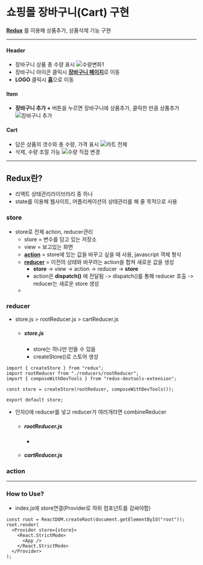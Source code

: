 # 쇼핑몰 장바구니(Cart) 구현

[**Redux**](#redux란) 를 이용해 상품추가, 상품삭제 기능 구현

---

#### Header

- 장바구니 상품 총 수량 표시
  ![수량변화1](https://user-images.githubusercontent.com/106130501/206202830-e445a269-342c-4ff0-a40b-8fc952190d0b.PNG)
- 장바구니 아이콘 클릭시 [**장바구니 페이지**](#cart)로 이동
- **LOGO** 클릭시 [**홈**](#item)으로 이동

#### Item

- **장바구니 추가 +** 버튼을 누르면 장바구니에 상품추가, 클릭한 만큼 상품추가
  ![장바구니 추가](https://user-images.githubusercontent.com/106130501/206201705-0d727999-d844-448c-9209-c15b691e2996.PNG)

#### Cart

- 담은 상품의 갯수와 총 수량, 가격 표시
  ![카트 전체](https://user-images.githubusercontent.com/106130501/206203710-c3abdab4-1a4b-4230-ba17-7ae208dff77c.PNG)
- 삭제, 수량 조절 가능
  ![수량 직접 변경](https://user-images.githubusercontent.com/106130501/206203806-1e499642-f18c-4e4d-8800-3625bc946d69.PNG)

---

## Redux란?

- 리액트 상태관리라이브러리 중 하나
- state를 이용해 웹사이트, 어플리케이션의 상태관리를 해 줄 목적으로 사용

### store

- store로 전체 action, reducer관리
  - store = 변수를 담고 있는 저장소
  - view = 보고있는 화면
  - [**action**](#action) = store에 있는 값을 바꾸고 싶을 때 사용, javascript 객체 형식
  - [**reducer**](#reducer) = 이전의 상태와 바꾸려는 action을 합쳐 새로운 값을 생성
    - **store** -> view -> action -> reducer -> **store**
    - action은 **dispatch()** 에 전달됨 -> dispatch()를 통해 reducer 호출 -> reducer는 새로운 store 생성
  -

### reducer

- store.js > rootReducer.js > cartReducer.js
  - ##### store.js
    - store는 하나만 만들 수 있음
    - createStore()로 스토어 생성

```
import { createStore } from "redux";
import rootReducer from "./reducers/rootReducer";
import { composeWithDevTools } from "redux-devtools-extension";

const store = createStore(rootReducer, composeWithDevTools());

export default store;
```

- 인자()에 reducer를 넣고 reducer가 여러개라면 combineReducer
  - ##### rootReducer.js
    -
  - ##### cartReducer.js

### action

---

### How to Use?

- index.js에 store연결(Provider로 하위 컴포넌트를 감싸야함)

```
const root = ReactDOM.createRoot(document.getElementById("root"));
root.render(
  <Provider store={store}>
    <React.StrictMode>
      <App />
    </React.StrictMode>
  </Provider>
);
```
